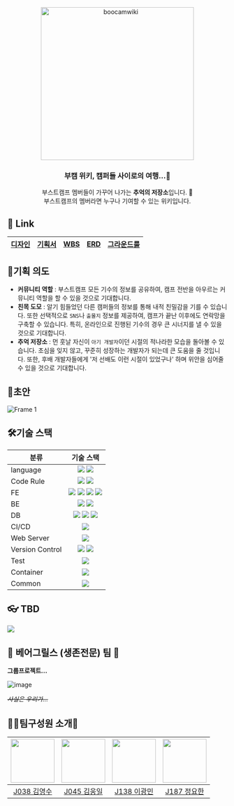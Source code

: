 <div align="center">
  <img src="https://user-images.githubusercontent.com/66904178/139294221-fa94007d-53cd-4ff0-a473-3a437ea54372.png" alt="boocamwiki" width="350"/>
</div>

<div align="center">
  <h3>부캠 위키, 캠퍼들 사이로의 여행...🚉</h3>
  <p>부스트캠프 멤버들이 가꾸어 나가는 <strong>추억의 저장소</strong>입니다. 🌲 <br/> 부스트캠프의 멤버라면 누구나 기여할 수 있는 위키입니다.<br/></p>
</div>

## 🧲 Link

| [디자인](https://www.figma.com/file/ViFwoe5JSjijrbdXxHTH0T/Untitled?node-id=0%3A1) | [기획서](https://kimsuky.notion.site/Boocam-Wiki-059da23a27bf4df68570170bcb519ac6) | [WBS](https://docs.google.com/spreadsheets/d/14jd9if0431Ih4VC7_v_LaDh-YgCqnmm6TNrp20yRdKQ/edit#gid=0)| [ERD](https://kimsuky.notion.site/ERD-f890216d2a4e437cbba3c53f93c62e9e) | [그라운드룰](https://github.com/boostcampwm-2021/web03-boocamWiki/wiki#%ED%8C%80-%EA%B7%B8%EB%9D%BC%EC%9A%B4%EB%93%9C-%EB%A3%B0) |
|---|---|---|---|---|

## 🎉기획 의도

- **커뮤니티 역할** : 부스트캠프 모든 기수의 정보를 공유하여, 캠프 전반을 아우르는 커뮤니티 역할을 할 수 있을 것으로 기대합니다.
- **친목 도모** : 알기 힘들었던 다른 캠퍼들의 정보를 통해 내적 친밀감을 기를 수 있습니다. 또한 선택적으로 `SNS`나 `출몰지` 정보를 제공하여, 캠프가 끝난 이후에도 연락망을 구축할 수 있습니다. 특히, 온라인으로 진행된 기수의 경우 큰 시너지를 낼 수 있을 것으로 기대합니다.
- **추억 저장소** : 먼 훗날 자신이 `아기 개발자`이던 시절의 적나라한 모습을 돌아볼 수 있습니다. 초심을 잊지 않고, 꾸준히 성장하는 개발자가 되는데 큰 도움을 줄 것입니다. 또한, 후배 개발자들에게 '저 선배도 이런 시절이 있었구나' 하며 위안을 심어줄 수 있을 것으로 기대합니다.

## 🌱초안

![Frame 1](https://user-images.githubusercontent.com/66904178/139255656-f9fbdd3c-1928-4a82-a035-7c4b5c187c83.png)

## 🛠기술 스택
| <center>분류</center> | <center>기술 스택</center> |
|:---|:---:|
| language | <img src="https://img.shields.io/badge/JavaScript-F7DF1E?style=flat-square&logo=JavaScript&logoColor=white"/> <img src="https://img.shields.io/badge/TypeScript-3178C6?style=flat-square&logo=TypeScript&logoColor=white"/>  |
| Code Rule | <img src="https://img.shields.io/badge/ESLint-4B32C3?style=flat-square&logo=ESLint&logoColor=white"/> <img src="https://img.shields.io/badge/Prettier-F7B93E?style=flat-square&logo=Prettier&logoColor=white"/> |
| FE |<img src="https://img.shields.io/badge/React-61DAFB?style=flat-square&logo=React&logoColor=white"/> <img src="https://img.shields.io/badge/styled components-DB7093?style=flat-square&logo=styled components&logoColor=white"/> <img src="https://img.shields.io/badge/Webpack-8DD6F9?style=flat-square&logo=Webpack&logoColor=white"/> <img src="https://img.shields.io/badge/Babel-F9DC3E?style=flat-square&logo=Babel&logoColor=white"/>|
| BE |<img src="https://img.shields.io/badge/Node.js-339933?style=flat-square&logo=node.js&logoColor=white"/> <img src="https://img.shields.io/badge/Express-000000?style=flat-square&logo=JavaScript&logoColor=white"/> |
| DB | <img src="https://img.shields.io/badge/MySQL-4479A1?style=flat-square&logo=MySQL&logoColor=white"/> <img src="https://img.shields.io/badge/Redis-DC382D?style=flat-square&logo=Redis&logoColor=white"/> <img src="https://img.shields.io/badge/Sequelize-52B0E7?style=flat-square&logo=Sequelize&logoColor=white"/>
| CI/CD | <img src="https://img.shields.io/badge/GitHub%20Actions-2088FF?style=flat-square&logo=GitHubActions&logoColor=white"/> |
| Web Server | <img src="https://img.shields.io/badge/NGINX-009639?style=flat-square&logo=NGINX&logoColor=white"/> |
| Version Control | <img src="https://img.shields.io/badge/Git-F05032?style=flat-square&logo=Git&logoColor=white"/> <img src="https://img.shields.io/badge/GitHub-181717?style=flat-square&logo=GitHub&logoColor=white"/> |
| Test | <img src="https://img.shields.io/badge/Jest-C21325?style=flat-square&logo=Jest&logoColor=white"/> |
| Container | <img src="https://img.shields.io/badge/Docker-2496ED?style=flat-square&logo=Docker&logoColor=white"/> |
| Common | <img src="https://img.shields.io/badge/Socket.io-010101?style=flat-square&logo=Socket.io&logoColor=white"/> |


## 👓 TBD
<img src="https://img.shields.io/badge/SonarQube-4E9BCD?style=flat-square&logo=SonarQube&logoColor=white"/>


## 🦁 **베어그릴스 (생존전문) 팀** 🐯
**그룹프로젝트...**

![image](https://user-images.githubusercontent.com/53328838/139226460-cd4f832c-f587-4645-825b-a724c09def9c.png)

~~*사실은 우리가...*~~


## 🙆‍♂️팀구성원 소개🙆‍
|[<img src="https://github.com/0xsuky.png" width="100px">](https://github.com/0xsuky)|[<img src="https://github.com/wil953742.png" width="100px">](https://github.com/wil953742)|[<img src="https://github.com/LeeKwang-min.png" width="100px">](https://github.com/LeeKwang-min)|[<img src="https://github.com/ingyeoking13.png" width="100px">](https://github.com/ingyeoking13)|
|:---:|:---:|:---:|:---:|
|[J038 김영수](https://github.com/0xsuky) | [J045 김웅일](https://github.com/wil953742) | [J138 이광민](https://github.com/LeeKwang-min) | [J187 정요한](https://github.com/ingyeoking13)
